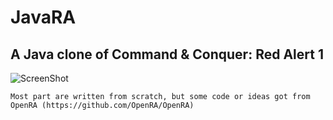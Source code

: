 # JavaRA
## A Java clone of Command & Conquer: Red Alert 1
![ScreenShot](http://kubach.tk/i/f22e46752c4c2d51675c31e37e9b411e.jpeg)

``
Most part are written from scratch, but some code or ideas got from OpenRA (https://github.com/OpenRA/OpenRA)
``
